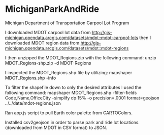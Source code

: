 # MichiganParkAndRide
Michigan Department of Transportation Carpool Lot Program 

I downloaded MDOT carpool lot data from http://gis-michigan.opendata.arcgis.com/datasets/mdot::mdot-carpool-lots then I downloaded MDOT region data from http://gis-michigan.opendata.arcgis.com/datasets/mdot::mdot-regions

I then unzipped the MDOT_Regions.zip with the following command:
unzip MDOT_Regions-shp.zip -d MDOT-Regions

I inspected the MDOT_Regions.shp file by utilizing:
mapshaper MDOT_Regions.shp -info

To filter the shapefile down to only the desired attributes I used the following command:
mapshaper MDOT_Regions.shp -filter-fields Code,Name,OfficeCity -simplify dp 15% -o precision=.0001 format=geojson ../../data/mdot-regions.json

Ran app.js script to pull Earth color palette from CARTOColors.

Installed csv2geojson in order to parse park and ride lot locations (downloaded from MDOT in CSV format) to JSON.


